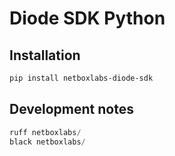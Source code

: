 # Diode SDK Python

## Installation

```bash
pip install netboxlabs-diode-sdk
```

## Development notes

```python
ruff netboxlabs/
black netboxlabs/
```
